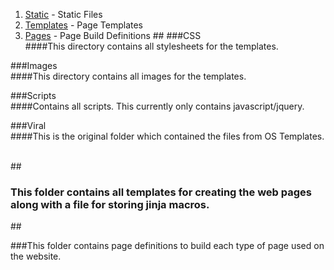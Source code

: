 1. [Static](#static) -  Static Files
2. [Templates](#templates) -  Page Templates
3. [Pages](#pages) -  Page Build Definitions
##<!--DESC Static Files-->
###CSS<br />
####This directory contains all stylesheets for the templates.<br />

###Images<br />
####This directory contains all images for the templates.<br />

###Scripts<br />
####Contains all scripts. This currently only contains javascript/jquery.<br />

###Viral<br />
####This is the original folder which contained the files from OS Templates.<br /><br />

##<!--DESC Page Templates-->
### This folder contains all templates for creating the web pages along with a file for storing jinja macros.<br /> 

##<!--DESC Page Build Definitions-->

###This folder contains page definitions to build each type of page used on the website.<br />

